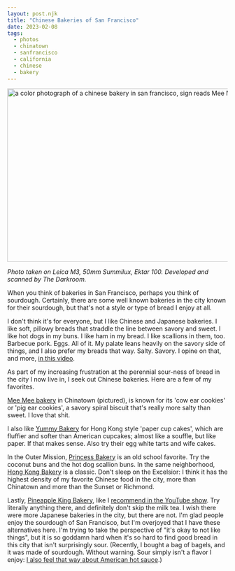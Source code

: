```yaml
---
layout: post.njk
title: "Chinese Bakeries of San Francisco"
date: 2023-02-08
tags: 
  - photos
  - chinatown
  - sanfrancisco
  - california
  - chinese
  - bakery
---
```

<img src="/img/fd9c4d0cee.jpg" width="600" height="397" alt="a color photograph of a chinese bakery in san francisco, sign reads Mee Mee bakery" />

*Photo taken on Leica M3, 50mm Summilux, Ektar 100. Developed and scanned by The Darkroom.*

When you think of bakeries in San Francisco, perhaps you think of sourdough. Certainly, there are some well known bakeries in the city known for their sourdough, but that's not a style or type of bread I enjoy at all.

I don't think it's for everyone, but I like Chinese and Japanese bakeries. I like soft, pillowy breads that straddle the line between savory and sweet. I like hot dogs in my buns. I like ham in my bread. I like scallions in them, too. Barbecue pork. Eggs. All of it. My palate leans heavily on the savory side of things, and I also prefer my breads that way. Salty. Savory. I opine on that, and more, [in this video](https://www.youtube.com/watch?v=j7BRqpyroBQ&t=4s).

As part of my increasing frustration at the perennial sour-ness of bread in the city I now live in, I seek out Chinese bakeries. Here are a few of my favorites.

[Mee Mee bakery](https://goo.gl/maps/hgwP4Wq3j8Tn6CNy7) in Chinatown (pictured), is known for its 'cow ear cookies' or 'pig ear cookies', a savory spiral biscuit that's really more salty than sweet. I love that shit.

I also like [Yummy Bakery](https://goo.gl/maps/6edZvEUcsJAS4pkC8) for Hong Kong style 'paper cup cakes', which are fluffier and softer than American cupcakes; almost like a souffle, but like paper. If that makes sense. Also try their egg white tarts and wife cakes.

In the Outer Mission, [Princess Bakery](https://goo.gl/maps/k9DJMAcMoYmUKi4Q6) is an old school favorite. Try the coconut buns and the hot dog scallion buns. In the same neighborhood, [Hong Kong Bakery](https://goo.gl/maps/yQcFvBsLDoPpL1YZ8) is a classic. Don't sleep on the Excelsior: I think it has the highest density of my favorite Chinese food in the city, more than Chinatown and more than the Sunset or Richmond.

Lastly, [Pineapple King Bakery](https://goo.gl/maps/fSQsaUxc8FqUQvTJ6), like I [recommend in the YouTube show](https://www.youtube.com/watch?v=j7BRqpyroBQ&t=4s). Try literally anything there, and definitely don't skip the milk tea. I wish there were more Japanese bakeries in the city, but there are not. I'm glad people enjoy the sourdough of San Francisco, but I'm overjoyed that I have these alternatives here. I'm trying to take the perspective of "it's okay to not like things", but it is so goddamn hard when it's so hard to find good bread in this city that isn't surprisingly sour. (Recently, I bought a bag of bagels, and it was made of sourdough. Without warning. Sour simply isn't a flavor I enjoy: [I also feel that way about American hot sauce](https://hachyderm.io/@skinnylatte/109832248412123015).)

